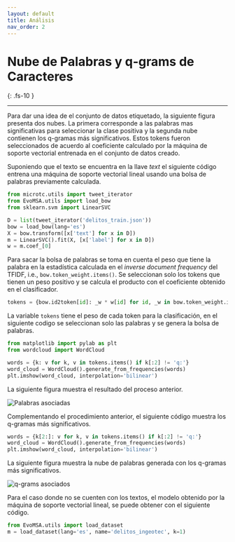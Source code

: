 ```yaml
---
layout: default
title: Análisis
nav_order: 2
---
```


# Nube de Palabras y q-grams de Caracteres
{: .fs-10 }

---

Para dar una idea de el conjunto de datos etiquetado, la siguiente figura presenta dos 
nubes. La primera corresponde a las palabras mas significativas para seleccionar la clase 
positiva y la segunda nube contienen los q-gramas más significativos. Estos tokens fueron 
seleccionados de acuerdo al coeficiente calculado por la máquina de soporte vectorial 
entrenada en el conjunto de datos creado.

Suponiendo que el texto se encuentra en la llave *text* el siguiente código entrena 
una máquina de soporte vectorial lineal usando una bolsa de palabras previamente 
calculada.

```python
from microtc.utils import tweet_iterator
from EvoMSA.utils import load_bow
from sklearn.svm import LinearSVC

D = list(tweet_iterator('delitos_train.json'))
bow = load_bow(lang='es')
X = bow.transform([x['text'] for x in D])
m = LinearSVC().fit(X, [x['label'] for x in D])
w = m.coef_[0]
```

Para sacar la bolsa de palabras se toma en cuenta el peso que tiene la palabra
en la estadística calculada en el *inverse document frequency* del TFIDF, 
i.e., `bow.token_weight.items()`. Se seleccionan solo los tokens que tienen
un peso positivo y se calcula el producto con el coeficiente obtenido 
en el clasificador. 

```python 
tokens = {bow.id2token[id]: _w * w[id] for id, _w in bow.token_weight.items() if w[id] > 0}
```

La variable `tokens` tiene el peso de cada token para la clasificación, en el siguiente
codigo se seleccionan solo las palabras y se genera la bolsa de palabras.

```python
from matplotlib import pylab as plt
from wordcloud import WordCloud

words = {k: v for k, v in tokens.items() if k[:2] != 'q:'}
word_cloud = WordCloud().generate_from_frequencies(words)
plt.imshow(word_cloud, interpolation='bilinear')
```

La siguiente figura muestra el resultado del proceso anterior. 

![Palabras asociadas](/Delitos/assets/images/pos_words.png)

Complementando el procedimiento anterior, el siguiente código muestra
los q-gramas más significativos.

```python 
words = {k[2:]: v for k, v in tokens.items() if k[:2] != 'q:'}
word_cloud = WordCloud().generate_from_frequencies(words)
plt.imshow(word_cloud, interpolation='bilinear')
```

La siguiente figura muestra la nube de palabras generada con los
q-gramas más significativos. 

![q-grams asociados](/Delitos/assets/images/pos_qgrams.png)

Para el caso donde no se cuenten con los textos, el modelo 
obtenido por la máquina de soporte vectorial lineal, se puede 
obtener con el siguiente código. 

```python
from EvoMSA.utils import load_dataset
m = load_dataset(lang='es', name='delitos_ingeotec', k=1)
```

